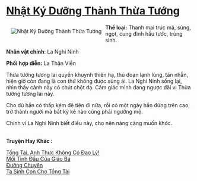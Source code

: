 <a href="https://utruyen.com/truyen/nhat-ky-duong-thanh-thua-tuong/19302/" title="Nhật Ký Dưỡng Thành Thừa Tướng"><h1>Nhật Ký Dưỡng Thành Thừa Tướng</h1></a><div style="display:table"><img align="right" style="float: left; padding: 10px;" src="https://utruyen.com/images/story/200x260/nhat-ky-duong-thanh-thua-tuong.jpg" alt="Nhật Ký Dưỡng Thành Thừa Tướng"><b>Thể loại:</b> Thanh mai trúc mã, sủng, ngọt, cung đình hầu tước, trùng sinh.<p></p><b>Nhân vật chính</b>: La Nghi Ninh<p></p><b>Phối hợp diễn:</b> La Thận Viễn<p></p>Thừa tướng tương lai quyền khuynh thiên hạ, thủ đoạn lạnh lùng, tàn nhẫn, hiện giờ còn đang là con thứ không được sủng ái. La Nghi Ninh sống lại, nhìn thấy cảnh này có chút chột dạ. Cảm giác mình đang ngược đãi vị Thừa tướng tương lai này.<p></p>Cho dù hắn có thấp kém đê tiện đi nữa, rồi có một ngày hắn đứng trên cao, trở thành người mà bất kỳ kẻ nào cũng phải ngưỡng mộ.<p></p>Chính vì La Nghi Ninh biết điều này, cho nên nàng càng muốn khóc.</div><p><br><b>Truyện Hay Khác :</b></p><a href="https://utruyen.com/truyen/tong-tai-anh-thuc-khong-co-dao-ly/19074/" alt="Tổng Tài, Anh Thực Không Có Đạo Lý!">Tổng Tài, Anh Thực Không Có Đạo Lý!</a><br/><a href="https://github.com/quanluxury/ngontinhhot/tree/master/truyenhay/19292/" alt="Mối Tình Đầu Của Giáo Bá">Mối Tình Đầu Của Giáo Bá</a><br/><a href="https://truyenngontinhay.wordpress.com/2019/10/03/duong-chuyen/" alt="Đường Chuyên">Đường Chuyên</a><br/><a href="https://www.flickr.com/photos/184340401@N07/48818622623/" alt="Ta Sinh Con Cho Tổng Tài">Ta Sinh Con Cho Tổng Tài</a><br/>